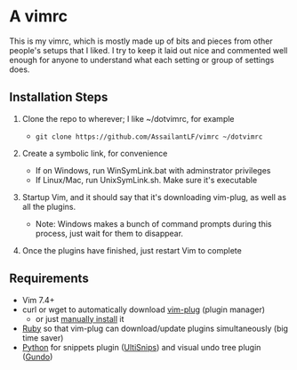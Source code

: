 # A vimrc
This is my vimrc, which is mostly made up of bits and pieces from other people's setups that I liked. I try to keep it laid out nice and commented well enough for anyone to understand what each setting or group of settings does.

## Installation Steps
1. Clone the repo to wherever; I like ~/dotvimrc, for example
	* `git clone https://github.com/AssailantLF/vimrc ~/dotvimrc`

2. Create a symbolic link, for convenience
	* If on Windows, run WinSymLink.bat with adminstrator privileges
	* If Linux/Mac, run UnixSymLink.sh. Make sure it's executable

3. Startup Vim, and it should say that it's downloading vim-plug, as well as all the plugins.
	* Note: Windows makes a bunch of command prompts during this process, just wait for them to disappear.

4. Once the plugins have finished, just restart Vim to complete
 
## Requirements
 * Vim 7.4+
 * curl or wget to automatically download [vim-plug](https://github.com/junegunn/vim-plug) (plugin manager)
   * or just [manually install](https://github.com/junegunn/vim-plug#usage) it
 * [Ruby](https://www.ruby-lang.org/en/downloads/) so that vim-plug can download/update plugins simultaneously (big time saver)
 * [Python](https://www.python.org/downloads/) for snippets plugin ([UltiSnips](https://github.com/SirVer/ultisnips)) and visual undo tree plugin ([Gundo](https://github.com/sjl/gundo.vim))
